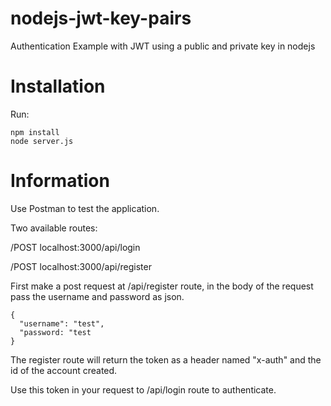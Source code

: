 # nodejs-jwt-key-pairs
Authentication Example with JWT using a public and private key in nodejs

# Installation
Run:
```
npm install
node server.js
```
# Information
Use Postman to test the application.

Two available routes:

/POST localhost:3000/api/login

/POST localhost:3000/api/register

First make a post request at /api/register route, in the body of the request pass the username and password as json.
```
{
  "username": "test",
  "password: "test
}
```

The register route will return the token as a header named "x-auth" and the id of the account created.

Use this token in your request to /api/login route to authenticate.



